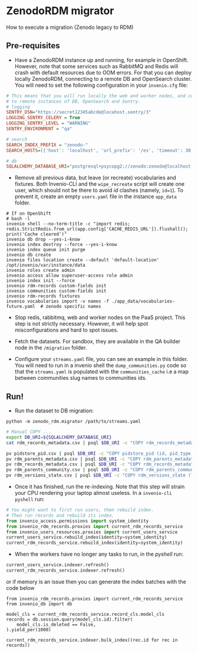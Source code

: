 # ZenodoRDM migrator

How to execute a migration (Zenodo legacy to RDM)

## Pre-requisites

- Have a ZenodoRDM instance up and running, for example in OpenShift. However,
  note that some services such as RabbitMQ and Redis will crash with default
  resources due to OOM errors. For that you can deploy locally ZenodoRDM,
  connecting to a remote DB and OpenSearch cluster. You will need to set the
  following configuration in your `invenio.cfg` file:

```cfg
# This means that you will run locally the web and worker nodes, and connect
# to remote instances of DB, OpenSearch and Sentry.
# logging
SENTRY_DSN="https://secret12345abcde@locahost.sentry/3"
LOGGING_SENTRY_CELERY = True
LOGGING_SENTRY_LEVEL = "WARNING"
SENTRY_ENVIRONMENT = "qa"

# search
SEARCH_INDEX_PREFIX = "zenodo-"
SEARCH_HOSTS=[{'host': 'localhost', 'url_prefix': '/es', 'timeout': 30, 'port': 443, 'use_ssl': True, 'verify_certs': True, 'http_auth':('zenodo', 'password')}]

# db
SQLALCHEMY_DATABASE_URI="postgresql+psycopg2://zenodo:zenodo@localhost:5432/zenodo"
```

- Remove all previous data, but leave (or recreate) vocabularies and fixtures.
  Both Invenio-CLI and the `wipe_recreate` script will create one user, which
  should not be there to avoid _id_ clashes (namely, `id=1`). To prevent it,
  create an empty `users.yaml` file in the instance `app_data` folder.

```console
# If on OpenShift
# bash -l
invenio shell --no-term-title -c "import redis; redis.StrictRedis.from_url(app.config['CACHE_REDIS_URL']).flushall(); print('Cache cleared')"
invenio db drop --yes-i-know
invenio index destroy --force --yes-i-know
invenio index queue init purge
invenio db create
invenio files location create --default 'default-location' /opt/invenio/var/instance/data
invenio roles create admin
invenio access allow superuser-access role admin
invenio index init --force
invenio rdm-records custom-fields init
invenio communities custom-fields init
invenio rdm-records fixtures
invenio vocabularies import -v names -f ./app_data/vocabularies-future.yaml  # zenodo specific names
```

- Stop redis, rabbitmq, web and worker nodes on the PaaS project. This step
  is not strictly necessary. However, it will help spot misconfigurations and
  hard to spot issues.

- Fetch the datasets. For sandbox, they are available in the QA builder node
  in the `/migration` folder.

- Configure your `streams.yaml` file, you can see an example in this folder.
  You will need to run in a invenio shell the `dump_communities.py` code so that
  the `streams.yaml` is populated with the `communities_cache` i.e a map between
  communities slug names to communities ids.

## Run!

- Run the dataset to DB migration:

```shell
python -m zenodo_rdm.migrator /path/to/streams.yaml
```

```bash
# Manual COPY ...
export DB_URI=${SQLALCHEMY_DATABASE_URI}
cat rdm_records_metadata.csv | psql $DB_URI -c "COPY rdm_records_metadata (id, json, created, updated, version_id, index, bucket_id, parent_id) FROM STDIN (FORMAT csv);"

pv pidstore_pid.csv | psql $DB_URI -c "COPY pidstore_pid (id, pid_type, pid_value, status, object_type, object_uuid, created, updated) FROM STDIN (FORMAT csv);"
pv rdm_parents_metadata.csv | psql $DB_URI -c "COPY rdm_parents_metadata (id, json, created, updated, version_id) FROM STDIN (FORMAT csv);"
pv rdm_records_metadata.csv | psql $DB_URI -c "COPY rdm_records_metadata (id, json, created, updated, version_id, index, bucket_id, parent_id) FROM STDIN (FORMAT csv);"
pv rdm_parents_community.csv | psql $DB_URI -c "COPY rdm_parents_community (community_id, record_id, request_id) FROM STDIN (FORMAT csv);"
pv rdm_versions_state.csv | psql $DB_URI -c "COPY rdm_versions_state (latest_index, parent_id, latest_id, next_draft_id) FROM STDIN (FORMAT csv);"
```

- Once it has finished, run the re-indexing. Note that this step will strain your CPU rendering your laptop almost useless. In a `invenio-cli pyshell` run:

```python
# You might want to first run users, then rebuild index.
# Then run records and rebuild its index.
from invenio_access.permissions import system_identity
from invenio_rdm_records.proxies import current_rdm_records_service
from invenio_users_resources.proxies import current_users_service
current_users_service.rebuild_index(identity=system_identity)
current_rdm_records_service.rebuild_index(identity=system_identity)
```

- When the workers have no longer any tasks to run, in the _pyshell_ run:

```python
current_users_service.indexer.refresh()
current_rdm_records_service.indexer.refresh()
```

or if memory is an issue then you can generate the index batches with the code below

```
from invenio_rdm_records.proxies import current_rdm_records_service
from invenio_db import db

model_cls = current_rdm_records_service.record_cls.model_cls
records = db.session.query(model_cls.id).filter(
    model_cls.is_deleted == False,
).yield_per(1000)

current_rdm_records_service.indexer.bulk_index((rec.id for rec in records))
```
